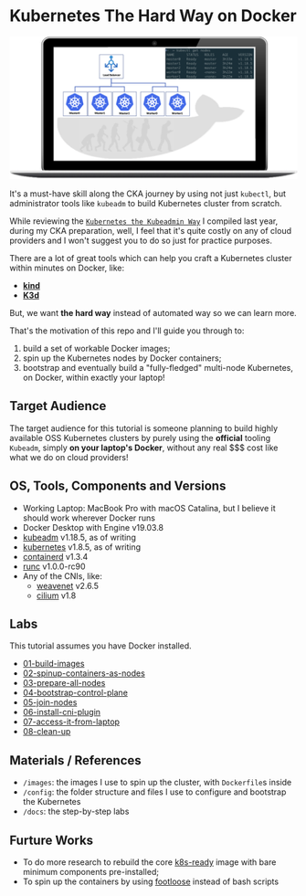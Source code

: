# Kubernetes The Hard Way on Docker

![illustration](illustration.png)

It's a must-have skill along the CKA journey by using not just `kubectl`, but administrator tools like `kubeadm` to build Kubernetes cluster from scratch.

While reviewing the [`Kubernetes the Kubeadmin Way`](https://github.com/brightzheng100/kubernetes-the-kubeadm-way) I compiled last year, during my CKA preparation, well, I feel that it's quite costly on any of cloud providers and I won't suggest you to do so just for practice purposes.

There are a lot of great tools which can help you craft a Kubernetes cluster within minutes on Docker, like:

- **[kind](https://github.com/kubernetes-sigs/kind)**
- **[K3d](https://github.com/rancher/k3d)**

But, we want **the hard way** instead of automated way so we can learn more.

That's the motivation of this repo and I'll guide you through to:

1. build a set of workable Docker images;
2. spin up the Kubernetes nodes by Docker containers;
3. bootstrap and eventually build a "fully-fledged" multi-node Kubernetes, on Docker, within exactly your laptop!


## Target Audience

The target audience for this tutorial is someone planning to build highly available OSS Kubernetes clusters by purely using the **official** tooling `Kubeadm`, simply **on your laptop's Docker**, without any real $$$ cost like what we do on cloud providers!


## OS, Tools, Components and Versions

* Working Laptop: MacBook Pro with macOS Catalina, but I believe it should work wherever Docker runs
* Docker Desktop with Engine v19.03.8
* [kubeadm](https://kubernetes.io/docs/setup/production-environment/tools/kubeadm/install-kubeadm/) v1.18.5, as of writing
* [kubernetes](https://github.com/kubernetes/kubernetes) v1.8.5, as of writing
* [containerd](https://containerd.io/) v1.3.4
* [runc](https://github.com/opencontainers/runc) v1.0.0-rc90
* Any of the CNIs, like:
  * [weavenet](https://github.com/weaveworks/weave) v2.6.5
  * [cilium](https://github.com/cilium/cilium) v1.8


## Labs

This tutorial assumes you have Docker installed.

* [01-build-images](docs/01-build-images.md)
* [02-spinup-containers-as-nodes](docs/02-spinup-containers-as-nodes.md)
* [03-prepare-all-nodes](docs/03-prepare-all-nodes.md)
* [04-bootstrap-control-plane](docs/04-bootstrap-control-plane.md)
* [05-join-nodes](docs/05-join-nodes.md)
* [06-install-cni-plugin](docs/06-install-cni-plugin.md)
* [07-access-it-from-laptop](docs/07-access-it-from-laptop.md)
* [08-clean-up](docs/08-clean-up.md)

## Materials / References

* `/images`: the images I use to spin up the cluster, with `Dockerfile`s inside
* `/config`: the folder structure and files I use to configure and bootstrap the Kubernetes
* `/docs`: the step-by-step labs

## Furture Works

* To do more research to rebuild the core [k8s-ready](quay.io/brightzheng100/k8s-ready:ubuntu.20.04) image with bare minimum components pre-installed;
* To spin up the containers by using [footloose](https://github.com/weaveworks/footloose) instead of bash scripts
